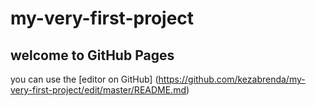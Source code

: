 # my-very-first-project
## welcome to GitHub Pages


you can use the [editor on GitHub] (https://github.com/kezabrenda/my-very-first-project/edit/master/README.md)
